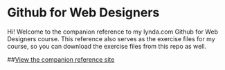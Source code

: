 Github for Web Designers
========================

Hi! Welcome to the companion reference to my lynda.com Github for Web Designers course. This reference also serves as the exercise files for my course, so you can download the exercise files from this repo as well.

##[View the companion reference site](https://ibpositive.github.io/github-for-web-designers/)

